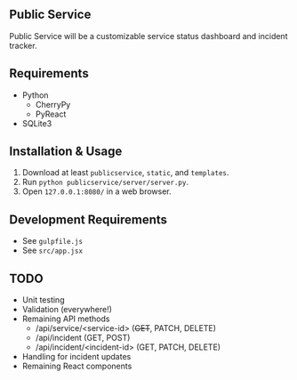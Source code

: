 ## Public Service

Public Service will be a customizable service status dashboard and incident tracker.

## Requirements

* Python
    * CherryPy
    * PyReact
* SQLite3

## Installation & Usage

1. Download at least ```publicservice```, ```static```, and ```templates```.
2. Run ```python publicservice/server/server.py```.
3. Open ```127.0.0.1:8080/``` in a web browser.

## Development Requirements

* See ```gulpfile.js```
* See ```src/app.jsx```

## TODO

* Unit testing
* Validation (everywhere!)
* Remaining API methods
    * /api/service/\<service-id\> (~~GET~~, PATCH, DELETE)
    * /api/incident (GET, POST)
    * /api/incident/\<incident-id\> (GET, PATCH, DELETE)
* Handling for incident updates
* Remaining React components
